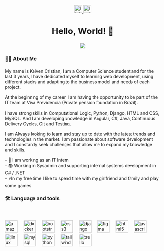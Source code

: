 ###

<div align="center">
  <a href="https://www.linkedin.com/in/kelven-cristian-4b1133187/" target="_blank">
    <img src="https://img.shields.io/static/v1?message=LinkedIn&logo=linkedin&label=&color=0077B5&logoColor=white&labelColor=&style=for-the-badge" height="25" alt="linkedin logo"  />
  </a>
  <a href="https://www.instagram.com/kelvenbss__/" target="_blank">
    <img src="https://img.shields.io/badge/Instagram-000?style=for-the-badge&logo=instagram" height="25" alt="Instagram logo"/>
  </a>
  
</div>

###

<h1 align="center">Hello, World! 👋</h1>

###

<center><a href="https://git.io/streak-stats"><img src="https://streak-stats.demolab.com/?user=kelvennds1&theme=bear&background=000&border=30A3DC&dates=FF"></a></center>
    

###

<h3 align="left">👩‍💻  About Me</h3>

###
    
<p align="left">My name is Kelven Cristian, I am a Computer Science student and for the last 3 years, I have dedicated myself to learning web development, using different stacks and adapting to the business model and needs of each project.<br><br> At the beginning of my career, I am having the opportunity to be part of the IT team at Viva Previdencia (Private pension foundation in Brazil). <br><br>I have strong skills in Computational Logic, Python, Django, HTML and CSS, MySQL. And I am developing knowledge in Angular, C#, Java, Continuous Delivery Cycles, Git and Testing.<br><br>I am Always looking to learn and stay up to date with the latest trends and technologies in the market. I am passionate about software development and I constantly seek challenges that allow me to expand my knowledge and skills.<br><br>- 🔭 I am working as an IT Intern <br>- 📚 Working in Sysadmin and supporting internal systems development in C# / .NET<br >- ⚡In my free time I like to spend time with my girlfriend and family and play some games</p>
   

###

<h3 align="left">🛠 Language and tools</h3>

#
<br>
<div align="left">
  <img src="https://cdn.jsdelivr.net/gh/devicons/devicon/icons/amazonwebservices/amazonwebservices-original.svg" height="40" alt="amazonwebservices logo"  />
  <img width="12" />
  <img src="https://cdn.jsdelivr.net/gh/devicons/devicon/icons/docker/docker-plain-wordmark.svg" height="40" alt="docker logo"/>
  <img width="12" />
  <img src="https://cdn.jsdelivr.net/gh/devicons/devicon/icons/bootstrap/bootstrap-original.svg" height="40" alt="bootstrap logo"  />
  <img width="12" />
  <img src="https://cdn.jsdelivr.net/gh/devicons/devicon/icons/css3/css3-original.svg" height="40" alt="css3 logo"  />
  <img width="12" />
  <img src="https://cdn.jsdelivr.net/gh/devicons/devicon/icons/django/django-plain.svg" height="40" alt="django logo"  />
  <img width="12" />
  <img src="https://cdn.jsdelivr.net/gh/devicons/devicon/icons/figma/figma-original.svg" height="40" alt="figma logo"  />
  <img width="12" />
  <img src="https://cdn.jsdelivr.net/gh/devicons/devicon/icons/html5/html5-original.svg" height="40" alt="html5 logo"  />
  <img width="12" />
  <img src="https://cdn.jsdelivr.net/gh/devicons/devicon/icons/javascript/javascript-original.svg" height="40" alt="javascript logo"  />
  <img width="12" />
  <img src="https://cdn.jsdelivr.net/gh/devicons/devicon/icons/linux/linux-original.svg" height="40" alt="linux logo"  />
  <img width="12" />
  <img src="https://cdn.jsdelivr.net/gh/devicons/devicon/icons/mysql/mysql-original.svg" height="40" alt="mysql logo"  />
  <img width="12" />
  <img src="https://cdn.jsdelivr.net/gh/devicons/devicon/icons/python/python-original.svg" height="40" alt="python logo"  />
  <img width="12" />
  <img src="https://cdn.jsdelivr.net/gh/devicons/devicon/icons/tailwindcss/tailwindcss-original-wordmark.svg" height="40" alt="tailwindcss logo"  />
  <img width="12" />
  <img src="https://cdn.jsdelivr.net/gh/devicons/devicon/icons/trello/trello-plain.svg" height="40" alt="trello logo"  />
  <img width="12" />
<br>
<br>
<br>
</div>


###
